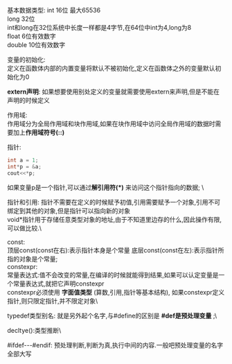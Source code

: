 基本数据类型:
int 16位 最大65536 \
long 32位 \
int和long在32位系统中长度一样都是4字节,在64位中int为4,long为8\
float 6位有效数字\
double 10位有效数字

变量的初始化:\
定义在函数体内部的内置变量将默认不被初始化,定义在函数体之外的变量默认初始化为0

**extern声明**:
如果想要使用别处定义的变量就需要使用extern来声明,但是不能在声明的时候定义

作用域:\
作用域分为全局作用域和块作用域,如果在块作用域中访问全局作用域的数据时需要加上**作用域符号(::)**

指针:
```c++
int a = 1;
int*p = &a;
cout<<*p;
```
如果变量p是一个指针,可以通过**解引用符(*)** 来访问这个指针指向的数据; \

指针和引用:
指针不需要在定义的时候赋予初值,引用需要赋予一个对象,引用不可绑定到其他的对象,但是指针可以指向新的对象\
void*指针用于存储任意类型对象的地址,由于不知道里边存的什么,因此操作有限,可以做比较.\

const:\
顶层const(const在右):表示指针本身是个常量
底层const(const在左):表示指针所指的对象是个常量;\
constexpr:\
常量表达式:值不会改变的常量,在编译的时候就能得到结果,如果可以认定变量是一个常量表达式,就把它声明constexpr\
constexpr必须使用 **字面值类型** (算数,引用,指针等基本结构),
如果constexpr定义指针,则只限定指针,并不限定对象\

typedef类型别名:
就是另外起个名字,与#define的区别是 **#def是预处理变量** ;\

decltye():类型推断\

#ifdef---#endif:
预处理判断,判断为真,执行中间的内容.一般吧预处理变量的名字全部大写

